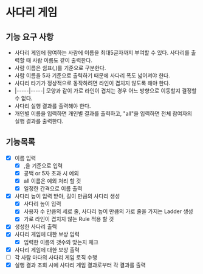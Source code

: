 # 사다리 게임
## 기능 요구 사항
* 사다리 게임에 참여하는 사람에 이름을 최대5글자까지 부여할 수 있다. 사다리를 출력할 때 사람 이름도 같이 출력한다.
* 사람 이름은 쉼표(,)를 기준으로 구분한다.
* 사람 이름을 5자 기준으로 출력하기 때문에 사다리 폭도 넓어져야 한다.
* 사다리 타기가 정상적으로 동작하려면 라인이 겹치지 않도록 해야 한다.
* |-----|-----| 모양과 같이 가로 라인이 겹치는 경우 어느 방향으로 이동할지 결정할 수 없다.
* 사다리 실행 결과를 출력해야 한다. 
* 개인별 이름을 입력하면 개인별 결과를 출력하고, "all"을 입력하면 전체 참여자의 실행 결과를 출력한다.

## 기능목록
- [x] 이름 입력
  - [x] ,을 기준으로 입력
  - [x] 공백 or 5자 초과 시 예외
  - [x] all 이름은 예외 처리 할 것
  - [x] 일정한 간격으로 이름 출력
- [x] 사다리 높이 입력 받아, 길이 만큼의 사다리 생성
  - [x] 사다리 높이 입력 
  - [x] 사용자 수 만큼의 세로 줄, 사다리 높이 만큼의 가로 줄을 가지는 Ladder 생성
  - [x] 가로 라인이 겹치지 않는 Rule 적용 할 것
- [x] 생성한 사다리 출력
- [x] 사다리 게임에 대한 보상 입력
  - [x] 입력한 이름의 갯수와 맞는지 체크
- [x] 사다리 게임에 대한 보상 출력
- [ ] 각 사람 마다의 사다리 게임 로직 수행
- [x] 실행 결과 조회 시에 사다리 게임 결과로부터 각 결과를 출력

